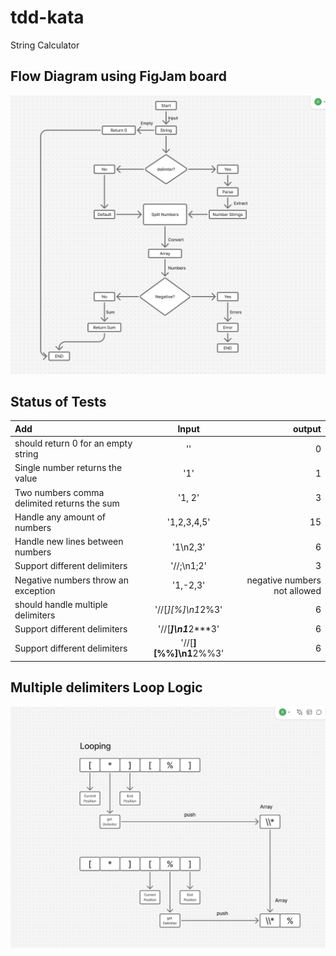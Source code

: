 # tdd-kata

String Calculator

## Flow Diagram using FigJam board

!["flow diagram"](./flow-diagram.png)

## Status of Tests

| Add              | Input | output |
| :---------------- | :------: | ----: |
| should return 0 for an empty string        |   ''   | 0 |
| Single number returns the value           |   '1'   | 1 |
| Two numbers comma delimited returns the sum |  '1, 2'   | 3 |
| Handle any amount of numbers |  '1,2,3,4,5'   | 15 |
| Handle new lines between numbers |  '1\n2,3'   | 6 |
| Support different delimiters |  '//;\n1;2'   | 3 |
| Negative numbers throw an exception |  '1,-2,3'   | negative numbers not allowed |
| should handle multiple delimiters |  '//[*][%]\n1*2%3'   | 6 |
| Support different delimiters |  '//[***]\n1***2***3'   | 6 |
| Support different delimiters |  '//[**][%%]\n1**2%%3'   | 6 |

## Multiple delimiters Loop Logic

!["Multiple delimiters Loop Logic"](./multiple-delimiters.png)
